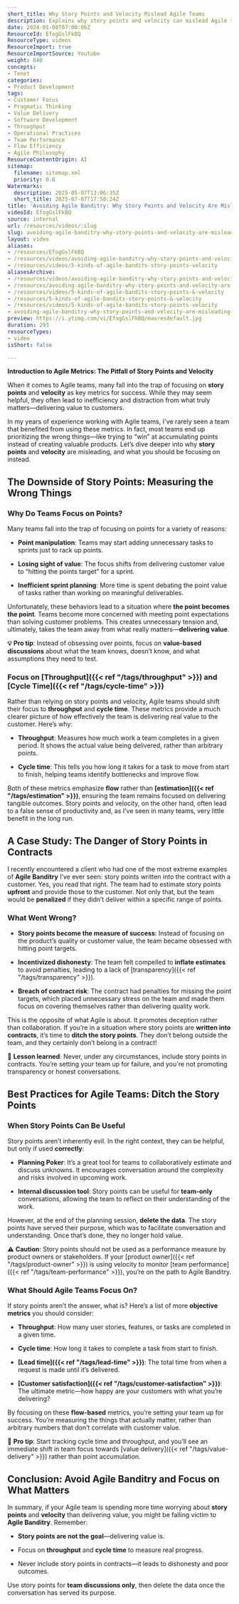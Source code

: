 ```yaml
---
short_title: Why Story Points and Velocity Mislead Agile Teams
description: Explains why story points and velocity can mislead Agile teams, and recommends focusing on throughput, cycle time, and customer value for effective performance measurement.
date: 2024-01-08T07:00:06Z
ResourceId: EfogGslFkBQ
ResourceType: videos
ResourceImport: true
ResourceImportSource: Youtube
weight: 840
concepts:
- Tenet
categories:
- Product Development
tags:
- Customer Focus
- Pragmatic Thinking
- Value Delivery
- Software Development
- Throughput
- Operational Practices
- Team Performance
- Flow Efficiency
- Agile Philosophy
ResourceContentOrigin: AI
sitemap:
  filename: sitemap.xml
  priority: 0.6
Watermarks:
  description: 2025-05-07T13:06:35Z
  short_title: 2025-07-07T17:50:24Z
title: 'Avoiding Agile Banditry: Why Story Points and Velocity Are Misleading Metrics'
videoId: EfogGslFkBQ
source: internal
url: /resources/videos/:slug
slug: avoiding-agile-banditry-why-story-points-and-velocity-are-misleading-metrics
layout: video
aliases:
- /resources/EfogGslFkBQ
- /resources/videos/avoiding-agile-banditry-why-story-points-and-velocity-are-misleading-metrics
- /resources/videos/5-kinds-of-agile-bandits-story-points-velocity
aliasesArchive:
- /resources/videos/avoiding-agile-banditry-why-story-points-and-velocity-are-misleading-metrics
- /resources/avoiding-agile-banditry-why-story-points-and-velocity-are-misleading-metrics
- /resources/videos/5-kinds-of-agile-bandits-story-points-&-velocity
- /resources/5-kinds-of-agile-bandits-story-points-&-velocity
- /resources/videos/5-kinds-of-agile-bandits-story-points-velocity
- avoiding-agile-banditry-why-story-points-and-velocity-are-misleading-metrics
preview: https://i.ytimg.com/vi/EfogGslFkBQ/maxresdefault.jpg
duration: 293
resourceTypes:
- video
isShort: false

---
```

**Introduction to Agile Metrics: The Pitfall of Story Points and Velocity**

When it comes to Agile teams, many fall into the trap of focusing on **story points** and **velocity** as key metrics for success. While they may seem helpful, they often lead to inefficiency and distraction from what truly matters—delivering value to customers.

In my years of experience working with Agile teams, I've rarely seen a team that benefited from using these metrics. In fact, most teams end up prioritizing the wrong things—like trying to “win” at accumulating points instead of creating valuable products. Let’s dive deeper into why **story points** and **velocity** are misleading, and what you should be focusing on instead.

## **The Downside of Story Points: Measuring the Wrong Things**

### **Why Do Teams Focus on Points?**

Many teams fall into the trap of focusing on points for a variety of reasons:

- **Point manipulation**: Teams may start adding unnecessary tasks to sprints just to rack up points.

- **Losing sight of value**: The focus shifts from delivering customer value to “hitting the points target” for a sprint.

- **Inefficient sprint planning**: More time is spent debating the point value of tasks rather than working on meaningful deliverables.

Unfortunately, these behaviors lead to a situation where **the point becomes the point**. Teams become more concerned with meeting point expectations than solving customer problems. This creates unnecessary tension and, ultimately, takes the team away from what really matters—**delivering value**.

**💡** **Pro tip**: Instead of obsessing over points, focus on **value-based discussions** about what the team knows, doesn’t know, and what assumptions they need to test.

### **Focus on [Throughput]({{< ref "/tags/throughput" >}}) and [Cycle Time]({{< ref "/tags/cycle-time" >}})**

Rather than relying on story points and velocity, Agile teams should shift their focus to **throughput** and **cycle time**. These metrics provide a much clearer picture of how effectively the team is delivering real value to the customer. Here’s why:

- **Throughput**: Measures how much work a team completes in a given period. It shows the actual value being delivered, rather than arbitrary points.

- **Cycle time**: This tells you how long it takes for a task to move from start to finish, helping teams identify bottlenecks and improve flow.

Both of these metrics emphasize **flow** rather than **[estimation]({{< ref "/tags/estimation" >}})**, ensuring the team remains focused on delivering tangible outcomes. Story points and velocity, on the other hand, often lead to a false sense of productivity and, as I’ve seen in many teams, very little benefit in the long run.

## **A Case Study: The Danger of Story Points in Contracts**

I recently encountered a client who had one of the most extreme examples of **Agile Banditry** I’ve ever seen: story points written into the contract with a customer. Yes, you read that right. The team had to estimate story points **upfront** and provide those to the customer. Not only that, but the team would be **penalized** if they didn’t deliver within a specific range of points.

### **What Went Wrong?**

- **Story points become the measure of success**: Instead of focusing on the product’s quality or customer value, the team became obsessed with hitting point targets.

- **Incentivized dishonesty**: The team felt compelled to **inflate estimates** to avoid penalties, leading to a lack of [transparency]({{< ref "/tags/transparency" >}}).

- **Breach of contract risk**: The contract had penalties for missing the point targets, which placed unnecessary stress on the team and made them focus on covering themselves rather than delivering quality work.

This is the opposite of what Agile is about. It promotes deception rather than collaboration. If you’re in a situation where story points are **written into contracts**, it’s time to **ditch the story points**. They don’t belong outside the team, and they certainly don’t belong in a contract!

**🚨** **Lesson learned**: Never, under any circumstances, include story points in contracts. You’re setting your team up for failure, and you're not promoting transparency or honest conversations.

## **Best Practices for Agile Teams: Ditch the Story Points**

### **When Story Points Can Be Useful**

Story points aren’t inherently evil. In the right context, they can be helpful, but only if used **correctly**:

- **Planning Poker**: It’s a great tool for teams to collaboratively estimate and discuss unknowns. It encourages conversation around the complexity and risks involved in upcoming work.

- **Internal discussion tool**: Story points can be useful for **team-only** conversations, allowing the team to reflect on their understanding of the work.

However, at the end of the planning session, **delete the data**. The story points have served their purpose, which was to facilitate conversation and understanding. Once that’s done, they no longer hold value.

**⚠️** **Caution**: Story points should not be used as a performance measure by product owners or stakeholders. If your [product owner]({{< ref "/tags/product-owner" >}}) is using velocity to monitor [team performance]({{< ref "/tags/team-performance" >}}), you’re on the path to Agile Banditry.

### **What Should Agile Teams Focus On?**

If story points aren’t the answer, what is? Here’s a list of more **objective metrics** you should consider:

- **Throughput**: How many user stories, features, or tasks are completed in a given time.

- **Cycle time**: How long it takes to complete a task from start to finish.

- **[Lead time]({{< ref "/tags/lead-time" >}})**: The total time from when a request is made until it’s delivered.

- **[Customer satisfaction]({{< ref "/tags/customer-satisfaction" >}})**: The ultimate metric—how happy are your customers with what you’re delivering?

By focusing on these **flow-based** metrics, you’re setting your team up for success. You’re measuring the things that actually matter, rather than arbitrary numbers that don’t correlate with customer value.

**🚀** **Pro tip**: Start tracking cycle time and throughput, and you’ll see an immediate shift in team focus towards [value delivery]({{< ref "/tags/value-delivery" >}}) rather than point accumulation.

## **Conclusion: Avoid Agile Banditry and Focus on What Matters**

In summary, if your Agile team is spending more time worrying about **story points** and **velocity** than delivering value, you might be falling victim to **Agile Banditry**. Remember:

- **Story points are not the goal**—delivering value is.

- Focus on **throughput** and **cycle time** to measure real progress.

- Never include story points in contracts—it leads to dishonesty and poor outcomes.

Use story points for **team discussions only**, then delete the data once the conversation has served its purpose.
